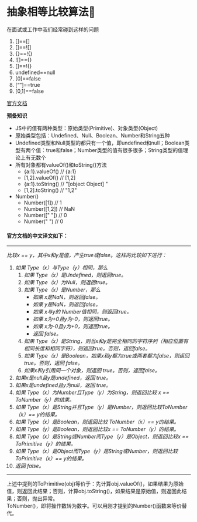 # 抽象相等比较算法
在面试或工作中我们经常碰到这样的问题
1. []==[]
2. []==![] 
3. {}==!{} 
4. ![]=={} 
5. []==!{} 
6. undefined==null
7. [0]==false
8. [“”]==true
9. [0,1]==false

[官方文档](http://es5.github.io/#x11.9.3)

**预备知识**
+ JS中的值有两种类型：原始类型(Primitive)、对象类型(Object)
+ 原始类型包括：Undefined、Null、Boolean、Number和String五种
+ Undefined类型和Null类型的都只有一个值，即undefined和null；Boolean类型有两个值：true和false；Number类型的值有很多很多；String类型的值理论上有无数个
+ 所有对象都有valueOf()和toString()方法
   + {a:1}.valueOf()      //   {a:1}
   + [1,2].valueOf()       //  [1,2]
   + {a:1}.toString()     //  "[object Object] "
   + [1,2].toString()      //   "1,2"
+ Number()
   + Number([1])       //    1
   + Number([1,2])     //   NaN
   + Number([" "])     //   0
   + Number(" ")      //   0   

#### 官方文档的中文译文如下：
---
*比较x == y，其中x和y是值，产生true或false。这样的比较如下进行：*

1. *如果 Type（x）与Type（y）相同，那么*
   1. *如果 Type（x）是Undefined，则返回true。*
   2. *如果 Type（x）为Null，则返回true。* 
   3. *如果 Type（x）是Number，那么*
      + *如果 x是NaN，则返回false。*
      + *如果 y是NaN，则返回false。*
      + *如果 x与y的 Number值相同，则返回true。*
      + *如果 x为+0且y为-0，则返回true。*
      + *如果 x为-0且y为+0，则返回true。*
      + *返回 false。*
   4. *如果 Type（x）是String，则当x和y是完全相同的字符序列（相应位置有相同长度和相同字符），则返回true。否则，返回false。*
   5. *如果 Type（x）是Boolean，如果x和y都为true或两者都为false，则返回true。否则，返回 false。*
   6. *如果x和y引用同一个对象，则返回 true。否则，返回false。*
2. *如果x是null且y是undefined，返回 true。*
3. *如果x是undefined且y为null，返回 true。*
4. *如果 Type（x）为Number且Type（y）为String，则返回比较 x == ToNumber（y）的结果。*
5. *如果 Type（x）是String并且Type（y）是Number，则返回比较ToNumber（x）== y的结果。*
6. *如果 Type（x）是Boolean，则返回比较 ToNumber（x）== y的结果。*
7. *如果 Type（y）是Boolean，则返回比较x == ToNumber（y）的结果。*
8. *如果 Type（x）是String或Number而Type（y）是Object，则返回比较x == ToPrimitive（y）的结果。*
9. *如果 Type（x）是Object而Type（y）是String或Number，则返回比较ToPrimitive（x）== y的结果。*
10. *返回 false。*
---
上述中提到的ToPrimitive(obj)等价于：先计算obj.valueOf()，如果结果为原始值，则返回此结果；否则，计算obj.toString()，如果结果是原始值，则返回此结果；否则，抛出异常。    
ToNumber()，即将操作数转为数字。可以用刚才提到的Number()函数来等价替代。
